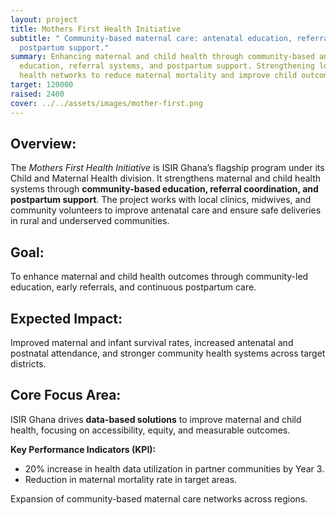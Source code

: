 ```yaml
---
layout: project
title: Mothers First Health Initiative
subtitle: " Community-based maternal care: antenatal education, referrals, and
  postpartum support."
summary: Enhancing maternal and child health through community-based antenatal
  education, referral systems, and postpartum support. Strengthening local
  health networks to reduce maternal mortality and improve child outcomes.
target: 120000
raised: 2400
cover: ../../assets/images/mother-first.png
---
```

## **Overview:**

The *Mothers First Health Initiative* is ISIR Ghana’s flagship program under its Child and Maternal Health division. It strengthens maternal and child health systems through **community-based education, referral coordination, and postpartum support**. The project works with local clinics, midwives, and community volunteers to improve antenatal care and ensure safe deliveries in rural and underserved communities.

## **Goal:**

To enhance maternal and child health outcomes through community-led education, early referrals, and continuous postpartum care.

## **Expected Impact:**

Improved maternal and infant survival rates, increased antenatal and postnatal attendance, and stronger community health systems across target districts.

## **Core Focus Area:**


 ISIR Ghana drives **data-based solutions** to improve maternal and child health, focusing on accessibility, equity, and measurable outcomes.

**Key Performance Indicators (KPI):**

* 20% increase in health data utilization in partner communities by Year 3.
* Reduction in maternal mortality rate in target areas.

Expansion of community-based maternal care networks across regions.
